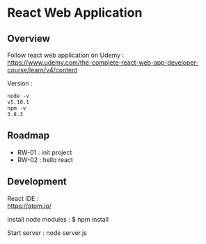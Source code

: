 # React Web Application

## Overview

Follow react web application on Udemy :  
https://www.udemy.com/the-complete-react-web-app-developer-course/learn/v4/content

Version :  

    node -v
    v5.10.1
    npm -v
    3.8.3

## Roadmap

- RW-01 : init project
- RW-02 : hello react

## Development

React IDE :  
https://atom.io/

Install node modules :
$ npm install

Start server :
node server.js
